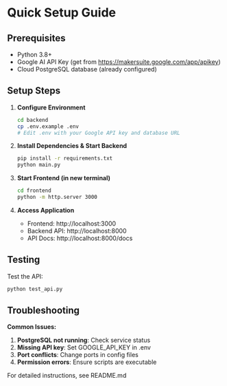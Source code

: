 # Quick Setup Guide

## Prerequisites
- Python 3.8+
- Google AI API Key (get from https://makersuite.google.com/app/apikey)
- Cloud PostgreSQL database (already configured)

## Setup Steps

1. **Configure Environment**
   ```bash
   cd backend
   cp .env.example .env
   # Edit .env with your Google API key and database URL
   ```

2. **Install Dependencies & Start Backend**
   ```bash
   pip install -r requirements.txt
   python main.py
   ```

3. **Start Frontend (in new terminal)**
   ```bash
   cd frontend
   python -m http.server 3000
   ```

4. **Access Application**
   - Frontend: http://localhost:3000
   - Backend API: http://localhost:8000
   - API Docs: http://localhost:8000/docs

## Testing

Test the API:
```bash
python test_api.py
```

## Troubleshooting

**Common Issues:**
1. **PostgreSQL not running**: Check service status
2. **Missing API key**: Set GOOGLE_API_KEY in .env
3. **Port conflicts**: Change ports in config files
4. **Permission errors**: Ensure scripts are executable

For detailed instructions, see README.md
